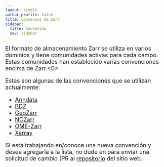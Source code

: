 ```yaml
---
layout: single
author_profile: false
title: Convenios de Zarr
sidebar:
  title: Contenido
  nav: sidebar
---
```


<font size="4">
El formato de almacenamiento Zarr se utiliza en varios dominios y tiene comunidades activas para cada campo. Estas comunidades han establecido varias convenciones encima de Zarr.<font size="4"><0>

Estas son algunas de las convenciones que se utilizan actualmente:<a href="https://anndata.readthedocs.io/en/latest/">

<ul>
<li><a href="https://github.com/openssbd/bdz">Anndata</a></li>
<li><a href="https://github.com/openssbd/bdz">BDZ</a></li>
<li><a href="https://github.com/zarr-developers/geozarr-spec">GeoZarr</a></li>
<li><a href="https://docs.unidata.ucar.edu/nug/current/nczarr_head.html">NCZarr</a></li>
<li><a href="https://github.com/ome/ome-zarr-py">OME-Zarr</a></li>
<li><a href="https://docs.xarray.dev/en/stable/internals/zarr-encoding-spec.html">Xarray</a></li>
</ul>

Si está trabajando en/conoce una nueva convención y desea agregarla a la lista, no dude en
para enviar una solicitud de cambio (PR al <a href="https://github.com/zarr-developers/zarr-developers.github.io/">repositorio</a> del sitio web. </font>
